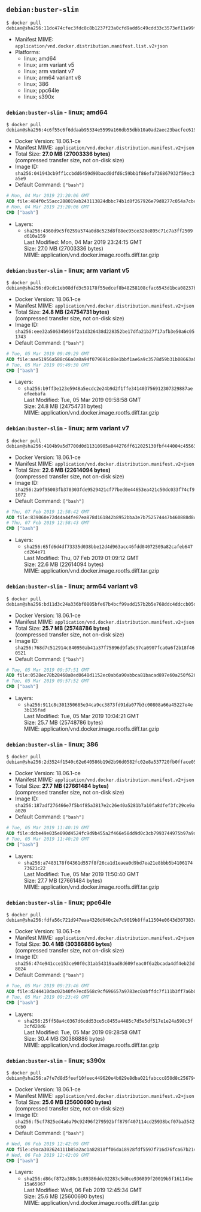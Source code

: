 ## `debian:buster-slim`

```console
$ docker pull debian@sha256:11dc474cfec3fdc8c8b1237f23a0cfd9add6c49cdd33c3573ef11e99f98a0bb6
```

-	Manifest MIME: `application/vnd.docker.distribution.manifest.list.v2+json`
-	Platforms:
	-	linux; amd64
	-	linux; arm variant v5
	-	linux; arm variant v7
	-	linux; arm64 variant v8
	-	linux; 386
	-	linux; ppc64le
	-	linux; s390x

### `debian:buster-slim` - linux; amd64

```console
$ docker pull debian@sha256:4c6f55c6f6ddaab95334e5599a166db55dbb10a0ad2aec23bacfec6192040599
```

-	Docker Version: 18.06.1-ce
-	Manifest MIME: `application/vnd.docker.distribution.manifest.v2+json`
-	Total Size: **27.0 MB (27003336 bytes)**  
	(compressed transfer size, not on-disk size)
-	Image ID: `sha256:041943cb9ff1ccbdd6459d90bacd0dfd6c59bb1f86efa736867932f59ec3a5e9`
-	Default Command: `["bash"]`

```dockerfile
# Mon, 04 Mar 2019 23:20:06 GMT
ADD file:484f0c55acc288019ab243113824dbbc74b1d8f267926e79d8277c054a7cbc0e in / 
# Mon, 04 Mar 2019 23:20:06 GMT
CMD ["bash"]
```

-	Layers:
	-	`sha256:4360d9c5f0259a574a0d8c523d8f88ec95ce328e895c71c7a3ff2509d610a159`  
		Last Modified: Mon, 04 Mar 2019 23:24:15 GMT  
		Size: 27.0 MB (27003336 bytes)  
		MIME: application/vnd.docker.image.rootfs.diff.tar.gzip

### `debian:buster-slim` - linux; arm variant v5

```console
$ docker pull debian@sha256:d9cdc1eb08dfd3c59178f55edcef8b48258108cfac6543d1bca08237b42fd478
```

-	Docker Version: 18.06.1-ce
-	Manifest MIME: `application/vnd.docker.distribution.manifest.v2+json`
-	Total Size: **24.8 MB (24754731 bytes)**  
	(compressed transfer size, not on-disk size)
-	Image ID: `sha256:eee32a50634b916f2a1d326438d228352be17dfa21b27f17afb3e50a6c051743`
-	Default Command: `["bash"]`

```dockerfile
# Tue, 05 Mar 2019 09:49:29 GMT
ADD file:aae51956a588c66a0a0a94f079691c08e1bbf1ae6a9c3578d59b31b08663abbd in / 
# Tue, 05 Mar 2019 09:49:30 GMT
CMD ["bash"]
```

-	Layers:
	-	`sha256:b9ff3e123e5948a5ecdc2e24b9d2f1ffe341403756912307329887aeefeebafa`  
		Last Modified: Tue, 05 Mar 2019 09:58:58 GMT  
		Size: 24.8 MB (24754731 bytes)  
		MIME: application/vnd.docker.image.rootfs.diff.tar.gzip

### `debian:buster-slim` - linux; arm variant v7

```console
$ docker pull debian@sha256:4104b9a5d7700d0d11310905a044276ff612025130fbf444004c45563498c92a
```

-	Docker Version: 18.06.1-ce
-	Manifest MIME: `application/vnd.docker.distribution.manifest.v2+json`
-	Total Size: **22.6 MB (22614094 bytes)**  
	(compressed transfer size, not on-disk size)
-	Image ID: `sha256:2a9f95003fb370303fde9529421cf77bed0e44653ea421c50dc033f74cf91072`
-	Default Command: `["bash"]`

```dockerfile
# Thu, 07 Feb 2019 12:58:42 GMT
ADD file:839060e72d44a44fe87ea878d161842b8952bba3e7b752574447b460888d8ce2 in / 
# Thu, 07 Feb 2019 12:58:43 GMT
CMD ["bash"]
```

-	Layers:
	-	`sha256:65fd6d4df73335d038bbe12d4d963acc46fdd04072509a82cafeb647cd264e71`  
		Last Modified: Thu, 07 Feb 2019 01:09:12 GMT  
		Size: 22.6 MB (22614094 bytes)  
		MIME: application/vnd.docker.image.rootfs.diff.tar.gzip

### `debian:buster-slim` - linux; arm64 variant v8

```console
$ docker pull debian@sha256:bd11d3c24a336bf0805bfe67b4bcf99add157b2b5e768ddc4ddccb05d26d463f
```

-	Docker Version: 18.06.1-ce
-	Manifest MIME: `application/vnd.docker.distribution.manifest.v2+json`
-	Total Size: **25.7 MB (25748786 bytes)**  
	(compressed transfer size, not on-disk size)
-	Image ID: `sha256:768d7c512914c840950ab41a37f75896d9fa5c97ca0907fca0a6f2b18f460521`
-	Default Command: `["bash"]`

```dockerfile
# Tue, 05 Mar 2019 09:57:51 GMT
ADD file:0528ec78b28468a0ed0648d1152ec0ab6a90abbca81bacad897e60a250f626c0 in / 
# Tue, 05 Mar 2019 09:57:52 GMT
CMD ["bash"]
```

-	Layers:
	-	`sha256:911c8c301350685e34ca9cc3873fd91da077b3c00808a66a45227e4e3b135fad`  
		Last Modified: Tue, 05 Mar 2019 10:04:21 GMT  
		Size: 25.7 MB (25748786 bytes)  
		MIME: application/vnd.docker.image.rootfs.diff.tar.gzip

### `debian:buster-slim` - linux; 386

```console
$ docker pull debian@sha256:2d3524f1540c62e640586b19d2b96d0582fc02e8a537720fb0fface0554cd081
```

-	Docker Version: 18.06.1-ce
-	Manifest MIME: `application/vnd.docker.distribution.manifest.v2+json`
-	Total Size: **27.7 MB (27661484 bytes)**  
	(compressed transfer size, not on-disk size)
-	Image ID: `sha256:187adf276466e7f5b4f85a3817e2c26e40a5281b7a10fa8dfef3fc29ce9aa020`
-	Default Command: `["bash"]`

```dockerfile
# Tue, 05 Mar 2019 11:40:19 GMT
ADD file:ddbe49e035e090d4524fc9d9b455a2f466e58dd9d0c3cb7993744975b97a9a70 in / 
# Tue, 05 Mar 2019 11:40:20 GMT
CMD ["bash"]
```

-	Layers:
	-	`sha256:a7483178f04361d557f8f26ca1d1eaea0d9bd7ea21e8bbb5b410617473621c22`  
		Last Modified: Tue, 05 Mar 2019 11:50:40 GMT  
		Size: 27.7 MB (27661484 bytes)  
		MIME: application/vnd.docker.image.rootfs.diff.tar.gzip

### `debian:buster-slim` - linux; ppc64le

```console
$ docker pull debian@sha256:fdfa56c721d947eaa4326d640c2e7c9019b8ffa11504e0643d307383a7b11dc4
```

-	Docker Version: 18.06.1-ce
-	Manifest MIME: `application/vnd.docker.distribution.manifest.v2+json`
-	Total Size: **30.4 MB (30386886 bytes)**  
	(compressed transfer size, not on-disk size)
-	Image ID: `sha256:474e941cce153ce90f0c31ab54319aad8d609feac0f6a2bcada4df4eb23d8024`
-	Default Command: `["bash"]`

```dockerfile
# Tue, 05 Mar 2019 09:23:46 GMT
ADD file:d244410dac02b40fe7ecd568c9cf696657a9783ec0abffdc7f111b3ff7a6b07a in / 
# Tue, 05 Mar 2019 09:23:49 GMT
CMD ["bash"]
```

-	Layers:
	-	`sha256:25ff58a4c0367d6cdd53ce5c8455a4485c7d5e5df517e1e24a598c3f3cfd20d6`  
		Last Modified: Tue, 05 Mar 2019 09:28:58 GMT  
		Size: 30.4 MB (30386886 bytes)  
		MIME: application/vnd.docker.image.rootfs.diff.tar.gzip

### `debian:buster-slim` - linux; s390x

```console
$ docker pull debian@sha256:a7fe7d8d5feef10feec449620e4b029e8dba021fabccc850d8c2567946e5ff75
```

-	Docker Version: 18.06.1-ce
-	Manifest MIME: `application/vnd.docker.distribution.manifest.v2+json`
-	Total Size: **25.6 MB (25600690 bytes)**  
	(compressed transfer size, not on-disk size)
-	Image ID: `sha256:f5cf7825ed4a6a79c92496f279592bff879f407114cd25938bcf07ba35420cb0`
-	Default Command: `["bash"]`

```dockerfile
# Wed, 06 Feb 2019 12:42:09 GMT
ADD file:c9aca302624111b85a2ac1a82818ff06da18928fdf5597f716d76fca67b2140a in / 
# Wed, 06 Feb 2019 12:42:09 GMT
CMD ["bash"]
```

-	Layers:
	-	`sha256:d86cf872a388c1c89386ddc02283c5d0ce936899f20019b5f16114be15a65967`  
		Last Modified: Wed, 06 Feb 2019 12:45:34 GMT  
		Size: 25.6 MB (25600690 bytes)  
		MIME: application/vnd.docker.image.rootfs.diff.tar.gzip
